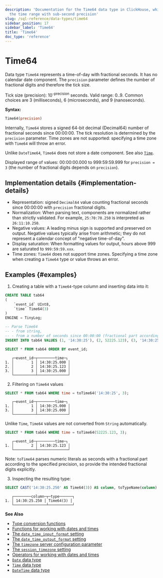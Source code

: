 ```yaml
---
description: 'Documentation for the Time64 data type in ClickHouse, which stores
  the time range with sub-second precision'
slug: /sql-reference/data-types/time64
sidebar_position: 17
sidebar_label: 'Time64'
title: 'Time64'
doc_type: 'reference'
---
```


# Time64

Data type `Time64` represents a time-of-day with fractional seconds. It has no calendar date component. The `precision` parameter defines the number of fractional digits and therefore the tick size.

Tick size (precision): 10<sup>-precision</sup> seconds. Valid range: 0..9. Common choices are 3 (milliseconds), 6 (microseconds), and 9 (nanoseconds).

**Syntax:**

``` sql
Time64(precision)
```

Internally, `Time64` stores a signed 64-bit decimal (Decimal64) number of fractional seconds since 00:00:00. The tick resolution is determined by the `precision` parameter. Time zones are not supported: specifying a time zone with `Time64` will throw an error.

Unlike `DateTime64`, `Time64` does not store a date component. See also [`Time`](../../sql-reference/data-types/time.md).

Displayed range of values: 00:00:00.000 to 999:59:59.999 for `precision = 3` (the number of fractional digits depends on `precision`).

## Implementation details {#implementation-details}

- Representation: signed `Decimal64` value counting fractional seconds since 00:00:00 with `precision` fractional digits.
- Normalization: When parsing text, components are normalized rather than strictly validated. For example, `25:70:70.250` is interpreted as `26:11:10.250`.
- Negative values: A leading minus sign is supported and preserved on output. Negative values typically arise from arithmetic; they do not represent a calendar concept of "negative time-of-day".
- Display saturation: When formatting values for output, hours above 999 are saturated to `999:59:59.xxx`.
- Time zones: `Time64` does not support time zones. Specifying a time zone when creating a `Time64` type or value throws an error.

## Examples {#examples}

1. Creating a table with a `Time64`-type column and inserting data into it:

``` sql
CREATE TABLE tab64
(
    `event_id` UInt8,
    `time` Time64(3)
)
ENGINE = TinyLog;
```

``` sql
-- Parse Time64
-- - from string,
-- - from a number of seconds since 00:00:00 (fractional part according to precision).
INSERT INTO tab64 VALUES (1, '14:30:25'), (2, 52225.123), (3, '14:30:25');

SELECT * FROM tab64 ORDER BY event_id;
```

``` text
   ┌─event_id─┬────────time─┐
1. │        1 │ 14:30:25.000 │
2. │        2 │ 14:30:25.123 │
3. │        3 │ 14:30:25.000 │
   └──────────┴──────────────┘
```

2. Filtering on `Time64` values

``` sql
SELECT * FROM tab64 WHERE time = toTime64('14:30:25', 3);
```

``` text
   ┌─event_id─┬────────time─┐
1. │        1 │ 14:30:25.000 │
3. │        3 │ 14:30:25.000 │
   └──────────┴──────────────┘
```

Unlike `Time`, `Time64` values are not converted from `String` automatically.

``` sql
SELECT * FROM tab64 WHERE time = toTime64(52225.123, 3);
```

``` text
   ┌─event_id─┬────────time─┐
1. │        2 │ 14:30:25.123 │
   └──────────┴──────────────┘
```

Note: `toTime64` parses numeric literals as seconds with a fractional part according to the specified precision, so provide the intended fractional digits explicitly.

3. Inspecting the resulting type:

``` sql
SELECT CAST('14:30:25.250' AS Time64(3)) AS column, toTypeName(column) AS type;
```

``` text
   ┌────────column─┬─type──────┐
1. │ 14:30:25.250 │ Time64(3) │
   └───────────────┴───────────┘
```

**See Also**

- [Type conversion functions](../../sql-reference/functions/type-conversion-functions.md)
- [Functions for working with dates and times](../../sql-reference/functions/date-time-functions.md)
- [The `date_time_input_format` setting](../../operations/settings/settings-formats.md#date_time_input_format)
- [The `date_time_output_format` setting](../../operations/settings/settings-formats.md#date_time_output_format)
- [The `timezone` server configuration parameter](../../operations/server-configuration-parameters/settings.md#timezone)
- [The `session_timezone` setting](../../operations/settings/settings.md#session_timezone)
- [Operators for working with dates and times](../../sql-reference/operators/index.md#operators-for-working-with-dates-and-times)
- [`Date` data type](../../sql-reference/data-types/date.md)
- [`Time` data type](../../sql-reference/data-types/time.md)
- [`DateTime` data type](../../sql-reference/data-types/datetime.md)
